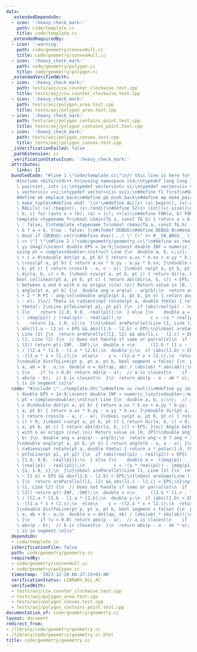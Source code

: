 ```yaml
---
data:
  _extendedDependsOn:
  - icon: ':heavy_check_mark:'
    path: code/template.cc
    title: code/template.cc
  _extendedRequiredBy:
  - icon: ':warning:'
    path: code/geometry/convexHull.cc
    title: code/geometry/convexHull.cc
  - icon: ':heavy_check_mark:'
    path: code/geometry/polygon.cc
    title: code/geometry/polygon.cc
  _extendedVerifiedWith:
  - icon: ':heavy_check_mark:'
    path: tests/aoj/ccw.counter_clockwise.test.cpp
    title: tests/aoj/ccw.counter_clockwise.test.cpp
  - icon: ':heavy_check_mark:'
    path: tests/aoj/polygon_area.test.cpp
    title: tests/aoj/polygon_area.test.cpp
  - icon: ':heavy_check_mark:'
    path: tests/aoj/polygon_contains_point.test.cpp
    title: tests/aoj/polygon_contains_point.test.cpp
  - icon: ':heavy_check_mark:'
    path: tests/aoj/polygon_convex.test.cpp
    title: tests/aoj/polygon_convex.test.cpp
  _isVerificationFailed: false
  _pathExtension: cc
  _verificationStatusIcon: ':heavy_check_mark:'
  attributes:
    links: []
  bundledCode: "#line 1 \"code/template.cc\"\n// this line is here for a reason\n\
    #include <bits/stdc++.h>\nusing namespace std;\ntypedef long long ll;\ntypedef\
    \ pair<int, int> ii;\ntypedef vector<int> vi;\ntypedef vector<ii> vii;\ntypedef\
    \ vector<vi> vvi;\ntypedef vector<vii> vvii;\n#define fi first\n#define se second\n\
    #define eb emplace_back\n#define pb push_back\n#define mp make_pair\n#define mt\
    \ make_tuple\n#define endl '\\n'\n#define ALL(x) (x).begin(), (x).end()\n#define\
    \ RALL(x) (x).rbegin(), (x).rend()\n#define SZ(x) (int)(x).size()\n#define FOR(a,\
    \ b, c) for (auto a = (b); (a) < (c); ++(a))\n#define F0R(a, b) FOR (a, 0, (b))\n\
    template <typename T>\nbool ckmin(T& a, const T& b) { return a > b ? a = b, true\
    \ : false; }\ntemplate <typename T>\nbool ckmax(T& a, const T& b) { return a <\
    \ b ? a = b, true : false; }\n#ifndef DEBUG\n#define DEBUG 0\n#endif\n#define\
    \ dout if (DEBUG) cerr\n#define dvar(...) \" [\" << #__VA_ARGS__ \": \" << (__VA_ARGS__)\
    \ << \"] \"\n#line 2 \"code/geometry/geometry.cc\"\n#define xx real()\n#define\
    \ yy imag()\nconst double EPS = 1e-9;\nconst double INF = numeric_limits<double>::max();\n\
    using pt = complex<double>;\nstruct Line {\n  double a, b, c;\n};  // ax + by\
    \ + c = 0\ndouble dot(pt a, pt b) { return a.xx * b.xx + a.yy * b.yy; }\ndouble\
    \ cross(pt a, pt b) { return a.xx * b.yy - a.yy * b.xx; }\ndouble dir(pt a, pt\
    \ b, pt c) { return cross(b - a, c - a); }\nbool cw(pt a, pt b, pt c) { return\
    \ dir(a, b, c) < 0; }\nbool ccw(pt a, pt b, pt c) { return dir(a, b, c) > 0; }\n\
    bool collinear(pt a, pt b, pt c) { return abs(dir(a, b, c)) < EPS; }\n// Angle\
    \ between a and b with o as origin (ccw).\n// Return value in [0, 2PI)\ndouble\
    \ angle(pt a, pt b) {\n  double ang = arg(a) - arg(b);\n  return ang < 0 ? ang\
    \ + 2 * M_PI : ang;\n}\ndouble angle(pt a, pt b, pt o) { return angle(b - o, a\
    \ - o); }\n// Theta in radiens\npt rotate(pt a, double theta) { return a * polar(1.0,\
    \ theta); }\nLine ptToLine(pt p1, pt p2) {\n  if (abs(real(p1) - real(p2)) < EPS)\
    \ {\n    return {1.0, 0.0, -real(p1)};\n  } else {\n    double a = -(imag(p1)\
    \ - imag(p2)) / (real(p1) - real(p2)),\n           c = -(a * real(p1)) - imag(p1);\n\
    \    return {a, 1.0, c};\n  }\n}\nbool areParallel(Line l1, Line l2) {\n  return\
    \ abs(l1.a - l2.a) < EPS && abs(l1.b - l2.b) < EPS;\n}\nbool areSame(Line l1,\
    \ Line l2) {\n  return areParallel(l1, l2) && abs(l1.c - l2.c) < EPS;\n}\npt intersectPt(Line\
    \ l1, Line l2) {\n  // Does not handle if same or parrallel\n  if (areParallel(l1,\
    \ l2)) return pt(-INF, -INF);\n  double x =\n      (l2.b * l1.c - l1.b * l2.c)\
    \ / (l2.a * l1.b - l1.a * l2.b);\n  double y;\n  if (abs(l1.b) < EPS)\n    y =\
    \ -(l1.a * x + l1.c);\n  else\n    y = -(l2.a * x + l2.c);\n  return pt(x, y);\n\
    }\ndouble distToLine(pt p, pt a, pt b, bool segment = false) {\n  pt ap = p -\
    \ a, ab = b - a;\n  double u = dot(ap, ab) / (abs(ab) * abs(ab));\n  if (segment)\
    \ {\n    if (u < 0.0) return abs(p - a);  // a is closest\n    if (u > 1.0) return\
    \ abs(p - b);  // b is closest\n  }\n  return abs(p - a - ab * u);      // closest\
    \ is in segment.\n}\n"
  code: "#include \"../template.hh\"\n#define xx real()\n#define yy imag()\nconst\
    \ double EPS = 1e-9;\nconst double INF = numeric_limits<double>::max();\nusing\
    \ pt = complex<double>;\nstruct Line {\n  double a, b, c;\n};  // ax + by + c\
    \ = 0\ndouble dot(pt a, pt b) { return a.xx * b.xx + a.yy * b.yy; }\ndouble cross(pt\
    \ a, pt b) { return a.xx * b.yy - a.yy * b.xx; }\ndouble dir(pt a, pt b, pt c)\
    \ { return cross(b - a, c - a); }\nbool cw(pt a, pt b, pt c) { return dir(a, b,\
    \ c) < 0; }\nbool ccw(pt a, pt b, pt c) { return dir(a, b, c) > 0; }\nbool collinear(pt\
    \ a, pt b, pt c) { return abs(dir(a, b, c)) < EPS; }\n// Angle between a and b\
    \ with o as origin (ccw).\n// Return value in [0, 2PI)\ndouble angle(pt a, pt\
    \ b) {\n  double ang = arg(a) - arg(b);\n  return ang < 0 ? ang + 2 * M_PI : ang;\n\
    }\ndouble angle(pt a, pt b, pt o) { return angle(b - o, a - o); }\n// Theta in\
    \ radiens\npt rotate(pt a, double theta) { return a * polar(1.0, theta); }\nLine\
    \ ptToLine(pt p1, pt p2) {\n  if (abs(real(p1) - real(p2)) < EPS) {\n    return\
    \ {1.0, 0.0, -real(p1)};\n  } else {\n    double a = -(imag(p1) - imag(p2)) /\
    \ (real(p1) - real(p2)),\n           c = -(a * real(p1)) - imag(p1);\n    return\
    \ {a, 1.0, c};\n  }\n}\nbool areParallel(Line l1, Line l2) {\n  return abs(l1.a\
    \ - l2.a) < EPS && abs(l1.b - l2.b) < EPS;\n}\nbool areSame(Line l1, Line l2)\
    \ {\n  return areParallel(l1, l2) && abs(l1.c - l2.c) < EPS;\n}\npt intersectPt(Line\
    \ l1, Line l2) {\n  // Does not handle if same or parrallel\n  if (areParallel(l1,\
    \ l2)) return pt(-INF, -INF);\n  double x =\n      (l2.b * l1.c - l1.b * l2.c)\
    \ / (l2.a * l1.b - l1.a * l2.b);\n  double y;\n  if (abs(l1.b) < EPS)\n    y =\
    \ -(l1.a * x + l1.c);\n  else\n    y = -(l2.a * x + l2.c);\n  return pt(x, y);\n\
    }\ndouble distToLine(pt p, pt a, pt b, bool segment = false) {\n  pt ap = p -\
    \ a, ab = b - a;\n  double u = dot(ap, ab) / (abs(ab) * abs(ab));\n  if (segment)\
    \ {\n    if (u < 0.0) return abs(p - a);  // a is closest\n    if (u > 1.0) return\
    \ abs(p - b);  // b is closest\n  }\n  return abs(p - a - ab * u);      // closest\
    \ is in segment.\n}\n"
  dependsOn:
  - code/template.cc
  isVerificationFile: false
  path: code/geometry/geometry.cc
  requiredBy:
  - code/geometry/convexHull.cc
  - code/geometry/polygon.cc
  timestamp: '2023-12-28 00:27:15+01:00'
  verificationStatus: LIBRARY_ALL_AC
  verifiedWith:
  - tests/aoj/ccw.counter_clockwise.test.cpp
  - tests/aoj/polygon_area.test.cpp
  - tests/aoj/polygon_convex.test.cpp
  - tests/aoj/polygon_contains_point.test.cpp
documentation_of: code/geometry/geometry.cc
layout: document
redirect_from:
- /library/code/geometry/geometry.cc
- /library/code/geometry/geometry.cc.html
title: code/geometry/geometry.cc
---
```

